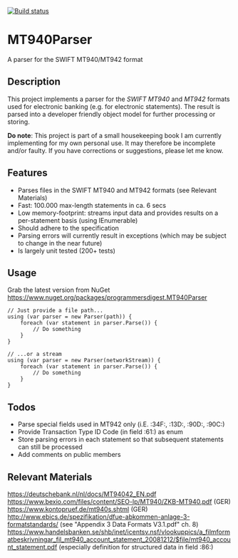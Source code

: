 [![Build status](https://ci.appveyor.com/api/projects/status/github/programmersdigest/MT940Parser?branch=master&svg=true)](https://ci.appveyor.com/api/projects/status/github/programmersdigest/MT940Parser?branch=master&svg=true)
# MT940Parser
A parser for the SWIFT MT940/MT942 format

## Description
This project implements a parser for the *SWIFT MT940* and *MT942* formats used for electronic banking (e.g. for electronic statements). The result is parsed into a developer friendly object model for further processing or storing.

**Do note**: This project is part of a small housekeeping book I am currently implementing for my own personal use. It may therefore be incomplete and/or faulty. If you have corrections or suggestions, please let me know.

## Features
- Parses files in the SWIFT MT940 and MT942 formats (see Relevant Materials)
- Fast: 100.000 max-length statements in ca. 6 secs
- Low memory-footprint: streams input data and provides results on a per-statement basis (using IEnumerable)
- Should adhere to the specification
- Parsing errors will currently result in exceptions (which may be subject to change in the near future)
- Is largely unit tested (200+ tests)

## Usage
Grab the latest version from NuGet https://www.nuget.org/packages/programmersdigest.MT940Parser

```
// Just provide a file path...
using (var parser = new Parser(path)) {
    foreach (var statement in parser.Parse()) {
        // Do something
    }
}

// ...or a stream
using (var parser = new Parser(networkStream)) {
    foreach (var statement in parser.Parse()) {
        // Do something
    }
}
```

## Todos
- Parse special fields used in MT942 only (i.E. :34F:, :13D:, :90D:, :90C:)
- Provide Transaction Type ID Code (in field :61:) as enum
- Store parsing errors in each statement so that subsequent statements can still be processed
- Add comments on public members

## Relevant Materials
https://deutschebank.nl/nl/docs/MT94042_EN.pdf  
https://www.bexio.com/files/content/SEO-lp/MT940/ZKB-MT940.pdf (GER)  
https://www.kontopruef.de/mt940s.shtml (GER)  
http://www.ebics.de/spezifikation/dfue-abkommen-anlage-3-formatstandards/ (see "Appendix 3 Data Formats V3.1.pdf" ch. 8)
https://www.handelsbanken.se/shb/inet/icentsv.nsf/vlookuppics/a_filmformatbeskrivningar_fil_mt940_account_statement_20081212/$file/mt940_account_statement.pdf (especially definition for structured data in field :86:)
